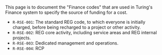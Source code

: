 This page is to document the "Finance codes" that are used in Turing's Finance system to specify the source of funding for a cost.

- `R-RSE-001`: The standard REG code, to which everyone is initially charged, before being recharged to a project or other activity.
- `R-RSE-002`: REG core activity, including service areas and REG internal projects.
- `R-RSE-003`: Dedicated management and operations.
- `R-RSE-004`: RCP

